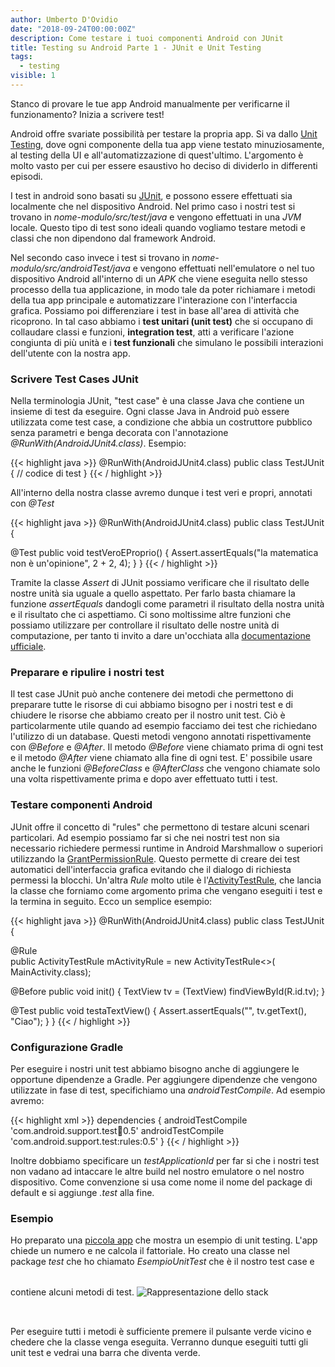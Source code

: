 ```yaml
---
author: Umberto D'Ovidio
date: "2018-09-24T00:00:00Z"
description: Come testare i tuoi componenti Android con JUnit
title: Testing su Android Parte 1 - JUnit e Unit Testing
tags:
  - testing
visible: 1
---
```


Stanco di provare le tue app Android manualmente per verificarne il funzionamento? Inizia a scrivere test!
<!--more-->

Android offre svariate possibilità per testare la propria app. Si va dallo [Unit Testing](), dove ogni componente della tua app viene testato minuziosamente, al testing della UI e all'automatizzazione di quest'ultimo. L'argomento è molto vasto per cui per essere esaustivo ho deciso di dividerlo in differenti episodi.

I test in android sono basati su [JUnit](http://junit.org/junit4/), e possono essere effettuati sia localmente che nel dispositivo Android. 
Nel primo caso i nostri test si trovano in *nome-modulo/src/test/java* e vengono effettuati in una *JVM* locale. Questo tipo di test sono ideali quando vogliamo testare metodi e classi che non dipendono dal framework Android. 

Nel secondo caso invece i test si trovano in *nome-modulo/src/androidTest/java* e vengono effettuati nell'emulatore o nel tuo dispositivo Android all'interno di un *APK* che viene eseguita nello stesso processo della tua applicazione, in modo tale da poter richiamare i metodi della tua app principale e automatizzare l'interazione con l'interfaccia grafica. 
Possiamo poi differenziare i test in base all'area di attività che ricoprono. In tal caso abbiamo i **test unitari (unit test)** che si occupano di collaudare classi e funzioni, **integration test**, atti a verificare l'azione congiunta di più unità e i **test funzionali** che simulano le possibili interazioni dell'utente con la nostra app. 

### Scrivere Test Cases JUnit

Nella terminologia JUnit, "test case" è una classe Java che contiene un insieme di test da eseguire. Ogni classe Java in Android può essere utilizzata come test case, a condizione che abbia un costruttore pubblico senza parametri e benga decorata con l'annotazione *@RunWith(AndroidJUnit4.class)*.
Esempio:

{{< highlight java >}}
@RunWith(AndroidJUnit4.class) public class TestJUnit {
  // codice di test
}
{{< / highlight >}}

All'interno della nostra classe avremo dunque i test veri e propri, annotati con *@Test*

{{< highlight java >}}
@RunWith(AndroidJUnit4.class) public class TestJUnit {
  
  @Test
  public void testVeroEProprio() {
      Assert.assertEquals("la matematica non è un'opinione", 2 + 2, 4);
  }
}
{{< / highlight >}}

Tramite la classe *Assert* di JUnit possiamo verificare che il risultato delle nostre unità sia uguale a quello aspettato. Per farlo basta chiamare la funzione *assertEquals* dandogli come parametri il risultato della nostra unità e il risultato che ci aspettiamo. Ci sono moltissime altre funzioni che possiamo utilizzare per controllare il risultato delle nostre unità di computazione, per tanto ti invito a dare un'occhiata alla [documentazione ufficiale](https://developer.android.com/reference/junit/framework/Assert.html). 

### Preparare e ripulire i nostri test

Il test case JUnit può anche contenere dei metodi che permettono di preparare tutte le risorse di cui abbiamo bisogno per i nostri test e di chiudere le risorse che abbiamo creato per il nostro unit test. Ciò è particolarmente utile quando ad esempio facciamo dei test che richiedano l'utilizzo di un database. 
Questi metodi vengono annotati rispettivamente con *@Before* e *@After*. Il metodo *@Before* viene chiamato prima di ogni test e il metodo *@After* viene chiamato alla fine di ogni test.
E' possibile usare anche le funzioni *@BeforeClass* e *@AfterClass* che vengono chiamate solo una volta rispettivamente prima e dopo aver effettuato tutti i test. 

### Testare componenti Android

JUnit offre il concetto di "rules" che permettono di testare alcuni scenari particolari. Ad esempio possiamo far si che nei nostri test non sia necessario richiedere permessi runtime in Android Marshmallow o superiori utilizzando la [GrantPermissionRule](https://developer.android.com/reference/android/support/test/rule/GrantPermissionRule.html). Questo permette di creare dei test automatici dell'interfaccia grafica evitando che il dialogo di richiesta permessi la blocchi. 
Un'altra *Rule* molto utile è l'[ActivityTestRule](), che lancia la classe che forniamo come argomento prima che vengano eseguiti i test e la termina in seguito. Ecco un semplice esempio: 

{{< highlight java >}}
@RunWith(AndroidJUnit4.class) public class TestJUnit {
  
  @Rule  
  public ActivityTestRule mActivityRule = new ActivityTestRule<>(
            MainActivity.class);

  @Before
  public void init() {
      TextView tv = (TextView) findViewById(R.id.tv);
  }
  
  @Test
  public void testaTextView() {
      Assert.assertEquals("", tv.getText(), "Ciao");
  }
}
{{< / highlight >}}

### Configurazione Gradle

Per eseguire i nostri unit test abbiamo bisogno anche di aggiungere le opportune dipendenze a Gradle. Per aggiungere dipendenze che vengono utilizzate in fase di test, specifichiamo una *androidTestCompile*. Ad esempio avremo:

{{< highlight xml >}}
  dependencies {
    androidTestCompile 'com.android.support.test:runner:0.5'
    androidTestCompile 'com.android.support.test:rules:0.5'
  }
{{< / highlight >}}

Inoltre dobbiamo specificare un *testApplicationId* per far si che i nostri test non vadano ad intaccare le altre build nel nostro emulatore o nel nostro dispositivo. Come convenzione si usa come nome il nome del package di default e si aggiunge *.test* alla fine. 

### Esempio

Ho preparato una [piccola app](https://github.com/Cyborg101/dovidioTutorials/tree/master/BasicUnitTesting) che mostra un esempio di unit testing. L'app chiede un numero e ne calcola il fattoriale. Ho creato una classe nel package *test* che ho chiamato *EsempioUnitTest* che è il nostro test case e contiene alcuni metodi di test. 
<img src="{{ site.url }}/assets/unit_test_screenshot.png" alt="Rappresentazione dello stack" style="margin: 2rem auto;"/>

Per eseguire tutti i metodi è sufficiente premere il pulsante verde vicino e chedere che la classe venga eseguita. Verranno dunque eseguiti tutti gli unit test e vedrai una barra che diventa verde.